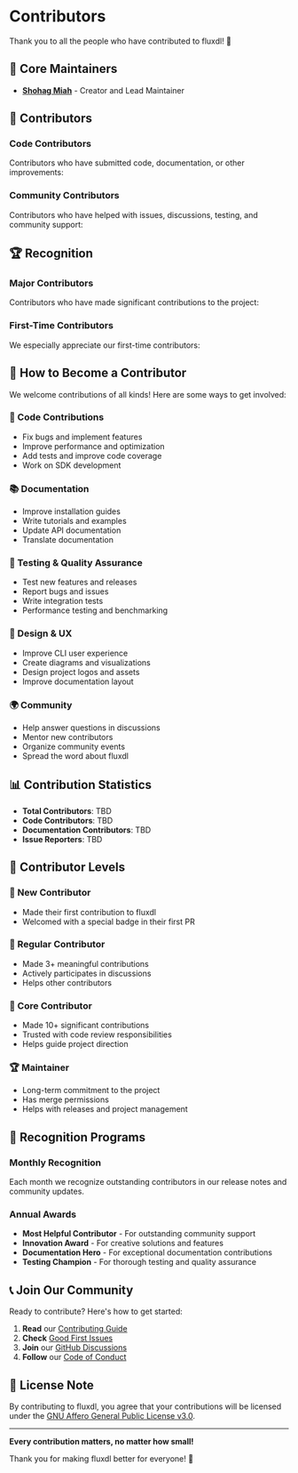 # Contributors

Thank you to all the people who have contributed to fluxdl! 🎉

## 👑 Core Maintainers

- **[Shohag Miah](https://github.com/skshohagmiah)** - Creator and Lead Maintainer

## 🚀 Contributors

<!-- This list will be automatically updated as contributors join -->

### Code Contributors

Contributors who have submitted code, documentation, or other improvements:

<!-- Add contributors here as they contribute -->

### Community Contributors

Contributors who have helped with issues, discussions, testing, and community support:

<!-- Add community contributors here -->

## 🏆 Recognition

### Major Contributors
Contributors who have made significant contributions to the project:

<!-- Add major contributors here -->

### First-Time Contributors
We especially appreciate our first-time contributors:

<!-- Add first-time contributors here -->

## 🤝 How to Become a Contributor

We welcome contributions of all kinds! Here are some ways to get involved:

### 🔧 Code Contributions
- Fix bugs and implement features
- Improve performance and optimization
- Add tests and improve code coverage
- Work on SDK development

### 📚 Documentation
- Improve installation guides
- Write tutorials and examples
- Update API documentation
- Translate documentation

### 🧪 Testing & Quality Assurance
- Test new features and releases
- Report bugs and issues
- Write integration tests
- Performance testing and benchmarking

### 🎨 Design & UX
- Improve CLI user experience
- Create diagrams and visualizations
- Design project logos and assets
- Improve documentation layout

### 🌍 Community
- Help answer questions in discussions
- Mentor new contributors
- Organize community events
- Spread the word about fluxdl

## 📊 Contribution Statistics

<!-- These will be updated periodically -->

- **Total Contributors**: TBD
- **Code Contributors**: TBD
- **Documentation Contributors**: TBD
- **Issue Reporters**: TBD

## 🎯 Contributor Levels

### 🌱 New Contributor
- Made their first contribution to fluxdl
- Welcomed with a special badge in their first PR

### 🌿 Regular Contributor
- Made 3+ meaningful contributions
- Actively participates in discussions
- Helps other contributors

### 🌳 Core Contributor
- Made 10+ significant contributions
- Trusted with code review responsibilities
- Helps guide project direction

### 🏆 Maintainer
- Long-term commitment to the project
- Has merge permissions
- Helps with releases and project management

## 🎉 Recognition Programs

### Monthly Recognition
Each month we recognize outstanding contributors in our release notes and community updates.

### Annual Awards
- **Most Helpful Contributor** - For outstanding community support
- **Innovation Award** - For creative solutions and features
- **Documentation Hero** - For exceptional documentation contributions
- **Testing Champion** - For thorough testing and quality assurance

## 📞 Join Our Community

Ready to contribute? Here's how to get started:

1. **Read** our [Contributing Guide](CONTRIBUTING.md)
2. **Check** [Good First Issues](https://github.com/skshohagmiah/fluxdl/labels/good%20first%20issue)
3. **Join** our [GitHub Discussions](https://github.com/skshohagmiah/fluxdl/discussions)
4. **Follow** our [Code of Conduct](CODE_OF_CONDUCT.md)

## 📄 License Note

By contributing to fluxdl, you agree that your contributions will be licensed under the [GNU Affero General Public License v3.0](LICENSE).

---

**Every contribution matters, no matter how small!** 

Thank you for making fluxdl better for everyone! 🚀
